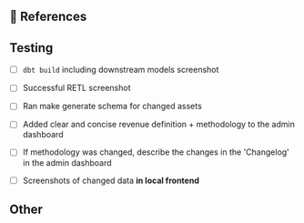 ## :pushpin: References

## Testing

- [ ] `dbt build` including downstream models screenshot
- [ ] Successful RETL screenshot
- [ ] Ran make generate schema for changed assets

- [ ] Added clear and concise revenue definition + methodology to the admin dashboard
- [ ] If methodology was changed, describe the changes in the 'Changelog' in the admin dashboard

- [ ] Screenshots of changed data **in local frontend**

## Other
